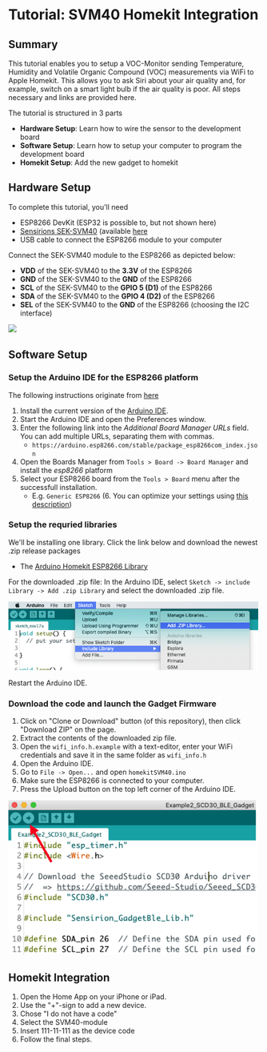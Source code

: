 # Tutorial: SVM40 Homekit Integration

## Summary

This tutorial enables you to setup a VOC-Monitor sending Temperature, Humidity and Volatile Organic Compound (VOC) measurements via WiFi to Apple Homekit. This allows you to ask Siri about your air quality and, for example, switch on a smart light bulb if the air quality is poor.  All steps necessary and links are provided here.

The tutorial is structured in 3 parts

* **Hardware Setup**: Learn how to wire the sensor to the development board
* **Software Setup**: Learn how to setup your computer to program the development board
* **Homekit Setup**: Add the new gadget to homekit

## Hardware Setup

To complete this tutorial, you'll need
* ESP8266 DevKit (ESP32 is possible to, but not shown here)
* [Sensirions SEK-SVM40](https://www.sensirion.com/en/environmental-sensors/evaluation-kit-sek-svm40/) (available [here](https://www.digikey.com/en/products/detail/sensirion-ag/SEK-SVM40/12820417?s=N4IgTCBcDaIMoDUCyAWADCAugXyA)
* USB cable to connect the ESP8266 module to your computer

Connect the SEK-SVM40 module to the ESP8266 as depicted below:

* **VDD** of the SEK-SVM40 to the **3.3V** of the ESP8266
* **GND** of the SEK-SVM40 to the **GND** of the ESP8266
* **SCL** of the SEK-SVM40 to the **GPIO 5 (D1)** of the ESP8266
* **SDA** of the SEK-SVM40 to the **GPIO 4 (D2)** of the ESP8266
* **SEL** of the SEK-SVM40 to the **GND** of the ESP8266  (choosing the I2C interface)

<img src="images/SVM40_hardware_setup.png" width="500">


## Software Setup

### Setup the Arduino IDE for the ESP8266 platform

The following instructions originate from [here](https://github.com/esp8266/Arduino)

1. Install the current version of the [Arduino IDE](http://www.arduino.cc/en/main/software).
2. Start the Arduino IDE and open the Preferences window.
3. Enter the following link into the *Additional Board Manager URLs* field. You can add multiple URLs, separating them with commas.
	* `https://arduino.esp8266.com/stable/package_esp8266com_index.json`
4. Open the Boards Manager from `Tools > Board -> Board Manager` and install the *esp8266* platform
5. Select your ESP8266 board from the `Tools > Board` menu after the successfull installation.
	* E.g. `Generic ESP8266`
(6. You can optimize your settings using [this description](https://github.com/Mixiaoxiao/Arduino-HomeKit-ESP8266#recommended-settings-in-ide))

### Setup the requried libraries

We'll be installing one library. Click the link below and download the newest .zip release packages

* The [Arduino Homekit ESP8266 Library](https://github.com/Mixiaoxiao/Arduino-HomeKit-ESP8266/releases)

For the downloaded .zip file: In the Arduino IDE, select `Sketch -> include Library -> Add .zip Library` and select the downloaded .zip file.

<img src="images/Arduino-import-zip-lib.png" width="500">

Restart the Arduino IDE.

### Download the code and launch the Gadget Firmware
1. Click on "Clone or Download" button (of this repository), then click "Download ZIP" on the page.
2. Extract the contents of the downloaded zip file.
3. Open the `wifi_info.h.example` with a text-editor, enter your WiFi credentials and save it in the same folder as `wifi_info.h`
4. Open the Arduino IDE.
5. Go to `File -> Open...` and open `homekitSVM40.ino`
6. Make sure the ESP8266 is connected to your computer.
7. Press the Upload button on the top left corner of the Arduino IDE.

<img src="images/Arduino-upload-button.png" width="500">

## Homekit Integration

1. Open the Home App on your iPhone or iPad.
2. Use the "+"-sign to add a new device.
3. Chose "I do not have a code"
4. Select the SVM40-module
5. Insert 111-11-111 as the device code
6. Follow the final steps.



